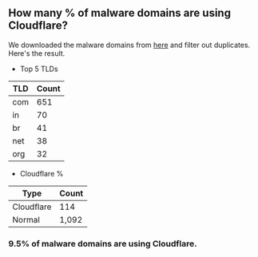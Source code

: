 ## How many % of malware domains are using Cloudflare?


We downloaded the malware domains from [here](https://urlhaus.abuse.ch) and filter out duplicates.
Here's the result.


[//]: # (start replacement)


- Top 5 TLDs

| TLD | Count |
| --- | --- |
| com | 651 |
| in | 70 |
| br | 41 |
| net | 38 |
| org | 32 |


- Cloudflare %

| Type | Count |
| --- | --- |
| Cloudflare | 114 |
| Normal | 1,092 |


### 9.5% of malware domains are using Cloudflare.